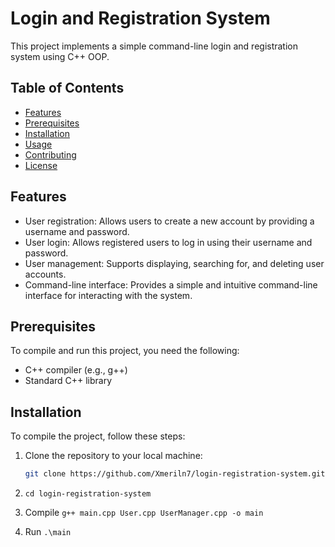 # Login and Registration System

This project implements a simple command-line login and registration system using C++ OOP.

## Table of Contents

- [Features](#features)
- [Prerequisites](#prerequisites)
- [Installation](#installation)
- [Usage](#usage)
- [Contributing](#contributing)
- [License](#license)

## Features

- User registration: Allows users to create a new account by providing a username and password.
- User login: Allows registered users to log in using their username and password.
- User management: Supports displaying, searching for, and deleting user accounts.
- Command-line interface: Provides a simple and intuitive command-line interface for interacting with the system.

## Prerequisites

To compile and run this project, you need the following:

- C++ compiler (e.g., g++)
- Standard C++ library

## Installation

To compile the project, follow these steps:

1. Clone the repository to your local machine:

   ```bash
   git clone https://github.com/Xmeriln7/login-registration-system.git

2. `cd login-registration-system`

3. Compile
    `g++ main.cpp User.cpp UserManager.cpp -o main`
4. Run 
    `.\main`

